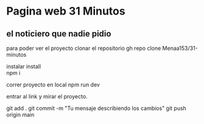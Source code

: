 # Pagina web 31 Minutos
## el noticiero que nadie pidio

para poder ver el proyecto
clonar el repositorio
gh repo clone Menaa153/31-minutos


instalar install <br>
npm i

correr proyecto en local
npm run dev

entrar al link y mirar el proyecto.



git add .
git commit -m "Tu mensaje describiendo los cambios"
git push origin main
